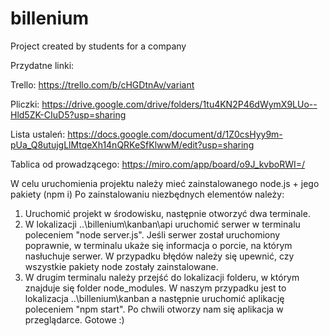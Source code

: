 # billenium

Project created by students for a company

Przydatne linki:

Trello: https://trello.com/b/cHGDtnAv/variant

Pliczki: https://drive.google.com/drive/folders/1tu4KN2P46dWymX9LUo--Hld5ZK-CIuD5?usp=sharing 

Lista ustaleń: https://docs.google.com/document/d/1Z0csHyy9m-pUa_Q8utujgLlMtqeXh14nQRKeSfKlwwM/edit?usp=sharing 

Tablica od prowadzącego: https://miro.com/app/board/o9J_kvboRWI=/


W celu uruchomienia projektu należy mieć zainstalowanego node.js + jego pakiety (npm i)
Po zainstalowaniu niezbędnych elementów należy:
1. Uruchomić projekt w środowisku, następnie otworzyć dwa terminale.
2. W lokalizacji ..\billenium\kanban\api uruchomić serwer w terminalu poleceniem "node server.js". Jeśli serwer został uruchomiony poprawnie, w terminalu ukaże się informacja o porcie, na którym nasłuchuje serwer. W przypadku błędów należy się upewnić, czy wszystkie pakiety node zostały zainstalowane.
3. W drugim terminalu należy przejść do lokalizacji folderu, w którym znajduje się folder node_modules. W naszym przypadku jest to lokalizacja ..\billenium\kanban a następnie uruchomić aplikację poleceniem "npm start". Po chwili otworzy nam się aplikacja w przeglądarce. Gotowe :)
